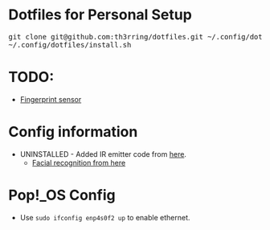# Dotfiles for Personal Setup

<pre>
git clone git@github.com:th3rring/dotfiles.git ~/.config/dotfiles
~/.config/dotfiles/install.sh
</pre>

# TODO:

- [Fingerprint sensor](https://forums.lenovo.com/t5/Other-Linux-Discussions/How-To-Configure-X1-Carbon-Gen-7-on-Debian-FingerPrint-4G-Modem/td-p/4550327/page/4)

# Config information

- UNINSTALLED - Added IR emitter code from [here](https://github.com/PetePriority/chicony-ir-toggle.git).
  - [Facial recognition from here](https://github.com/boltgolt/howdy)
  
# Pop!_OS Config
- Use `sudo ifconfig enp4s0f2 up` to enable ethernet.

